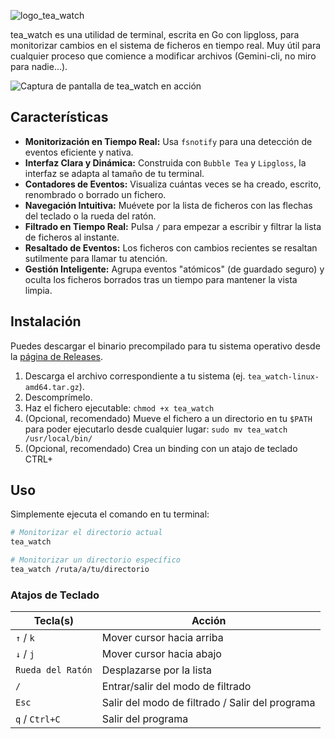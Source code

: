 ![logo_tea_watch](https://github.com/user-attachments/assets/ec88ee38-1b54-40a9-9a38-fa18c29b97a1)


tea_watch es una utilidad de terminal, escrita en Go con lipgloss, para monitorizar cambios en el sistema de ficheros en tiempo real. Muy útil para cualquier proceso que comience a modificar archivos (Gemini-cli, no miro para nadie...).

![Captura de pantalla de tea_watch en acción](https://github.com/user-attachments/assets/fb7c343a-42cd-420c-bd1a-ff27900b8945?raw=true)

## Características

* **Monitorización en Tiempo Real:** Usa `fsnotify` para una detección de eventos eficiente y nativa.
* **Interfaz Clara y Dinámica:** Construida con `Bubble Tea` y `Lipgloss`, la interfaz se adapta al tamaño de tu terminal.
* **Contadores de Eventos:** Visualiza cuántas veces se ha creado, escrito, renombrado o borrado un fichero.
* **Navegación Intuitiva:** Muévete por la lista de ficheros con las flechas del teclado o la rueda del ratón.
* **Filtrado en Tiempo Real:** Pulsa `/` para empezar a escribir y filtrar la lista de ficheros al instante.
* **Resaltado de Eventos:** Los ficheros con cambios recientes se resaltan sutilmente para llamar tu atención.
* **Gestión Inteligente:** Agrupa eventos "atómicos" (de guardado seguro) y oculta los ficheros borrados tras un tiempo para mantener la vista limpia.

## Instalación

Puedes descargar el binario precompilado para tu sistema operativo desde la [página de Releases](https://github.com/gas/tea_watch/releases).

1.  Descarga el archivo correspondiente a tu sistema (ej. `tea_watch-linux-amd64.tar.gz`).
2.  Descomprímelo.
3.  Haz el fichero ejecutable: `chmod +x tea_watch`
4.  (Opcional, recomendado) Mueve el fichero a un directorio en tu `$PATH` para poder ejecutarlo desde cualquier lugar: `sudo mv tea_watch /usr/local/bin/`
5.  (Opcional, recomendado) Crea un binding con un atajo de teclado CTRL+

## Uso

Simplemente ejecuta el comando en tu terminal:

```bash
# Monitorizar el directorio actual
tea_watch

# Monitorizar un directorio específico
tea_watch /ruta/a/tu/directorio
```

### Atajos de Teclado

| Tecla(s)          | Acción                               |
| ----------------- | ------------------------------------ |
| `↑` / `k`         | Mover cursor hacia arriba            |
| `↓` / `j`         | Mover cursor hacia abajo             |
| `Rueda del Ratón` | Desplazarse por la lista             |
| `/`               | Entrar/salir del modo de filtrado    |
| `Esc`             | Salir del modo de filtrado / Salir del programa |
| `q` / `Ctrl+C`    | Salir del programa                   |

